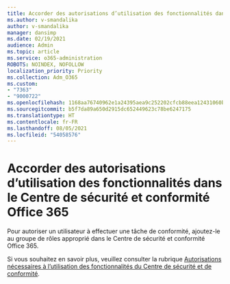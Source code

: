 ```yaml
---
title: Accorder des autorisations d’utilisation des fonctionnalités dans le Centre de sécurité et conformité Office 365
ms.author: v-smandalika
author: v-smandalika
manager: dansimp
ms.date: 02/19/2021
audience: Admin
ms.topic: article
ms.service: o365-administration
ROBOTS: NOINDEX, NOFOLLOW
localization_priority: Priority
ms.collection: Adm_O365
ms.custom:
- "7363"
- "9000722"
ms.openlocfilehash: 1168aa76740962e1a24395aea9c252202cfcb88eea12431060b9e4aa0e55335e
ms.sourcegitcommit: b5f7da89a650d2915dc652449623c78be6247175
ms.translationtype: HT
ms.contentlocale: fr-FR
ms.lasthandoff: 08/05/2021
ms.locfileid: "54058576"
---
```

# <a name="grant-permissions-to-use-features-in-the-office-365-security--compliance-center"></a>Accorder des autorisations d’utilisation des fonctionnalités dans le Centre de sécurité et conformité Office 365

Pour autoriser un utilisateur à effectuer une tâche de conformité, ajoutez-le au groupe de rôles approprié dans le Centre de sécurité et conformité Office 365.

Si vous souhaitez en savoir plus, veuillez consulter la rubrique [Autorisations nécessaires à l’utilisation des fonctionnalités du Centre de sécurité et de conformité](https://docs.microsoft.com/microsoft-365/security/office-365-security/permissions-in-the-security-and-compliance-center).